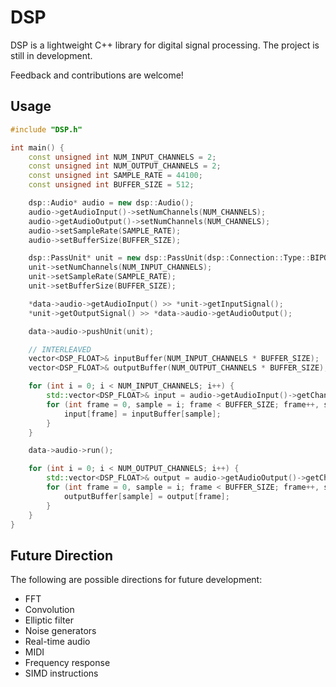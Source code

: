 # DSP

DSP is a lightweight C++ library for digital signal processing. The project is
still in development.

Feedback and contributions are welcome!

## Usage

```cpp
#include "DSP.h"

int main() {
    const unsigned int NUM_INPUT_CHANNELS = 2;
    const unsigned int NUM_OUTPUT_CHANNELS = 2;
    const unsigned int SAMPLE_RATE = 44100;
    const unsigned int BUFFER_SIZE = 512;

    dsp::Audio* audio = new dsp::Audio();
    audio->getAudioInput()->setNumChannels(NUM_CHANNELS);
    audio->getAudioOutput()->setNumChannels(NUM_CHANNELS);
    audio->setSampleRate(SAMPLE_RATE);
    audio->setBufferSize(BUFFER_SIZE);

    dsp::PassUnit* unit = new dsp::PassUnit(dsp::Connection::Type::BIPOLAR);
    unit->setNumChannels(NUM_INPUT_CHANNELS);
    unit->setSampleRate(SAMPLE_RATE);
    unit->setBufferSize(BUFFER_SIZE);

    *data->audio->getAudioInput() >> *unit->getInputSignal();
    *unit->getOutputSignal() >> *data->audio->getAudioOutput();

    data->audio->pushUnit(unit);

    // INTERLEAVED
    vector<DSP_FLOAT>& inputBuffer(NUM_INPUT_CHANNELS * BUFFER_SIZE);
    vector<DSP_FLOAT>& outputBuffer(NUM_OUTPUT_CHANNELS * BUFFER_SIZE);

    for (int i = 0; i < NUM_INPUT_CHANNELS; i++) {
        std::vector<DSP_FLOAT>& input = audio->getAudioInput()->getChannel(i)->getBuffer();
        for (int frame = 0, sample = i; frame < BUFFER_SIZE; frame++, sample += NUM_INPUT_CHANNELS) {
            input[frame] = inputBuffer[sample];
        }
    }

    data->audio->run();

    for (int i = 0; i < NUM_OUTPUT_CHANNELS; i++) {
        std::vector<DSP_FLOAT>& output = audio->getAudioOutput()->getChannel(i)->getBuffer();
        for (int frame = 0, sample = i; frame < BUFFER_SIZE; frame++, sample += NUM_OUTPUT_CHANNELS) {
            outputBuffer[sample] = output[frame];
        }
    }
}
```

## Future Direction

The following are possible directions for future development:
- FFT
- Convolution
- Elliptic filter
- Noise generators
- Real-time audio
- MIDI
- Frequency response
- SIMD instructions
